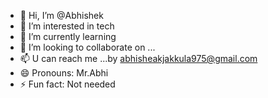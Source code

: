 - 👋 Hi, I’m @Abhishek
- 👀 I’m interested in tech 
- 🌱 I’m currently learning 
- 💞️ I’m looking to collaborate on ...
- 📫 U can reach me ...by abhisheakjakkula975@gmail.com
- 😄 Pronouns: Mr.Abhi
- ⚡ Fun fact: Not needed

<!---
Abhishek0J/Abhishek0J is a ✨ special ✨ repository because its `README.md` (this file) appears on your GitHub profile.
You can click the Preview link to take a look at your changes.
--->
